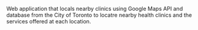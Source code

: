 Web application that locals nearby clinics using Google Maps API and database from the City of Toronto to locatre nearby health clinics and the services offered at each location.
